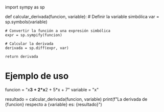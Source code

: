 import sympy as sp

def calcular_derivada(funcion, variable):
    # Definir la variable simbólica
    var = sp.symbols(variable)
    
    # Convertir la función a una expresión simbólica
    expr = sp.sympify(funcion)
    
    # Calcular la derivada
    derivada = sp.diff(expr, var)
    
    return derivada

# Ejemplo de uso
funcion = "x**3 + 2*x**2 + 5*x + 7"
variable = "x"

resultado = calcular_derivada(funcion, variable)
print(f"La derivada de {funcion} respecto a {variable} es: {resultado}")
